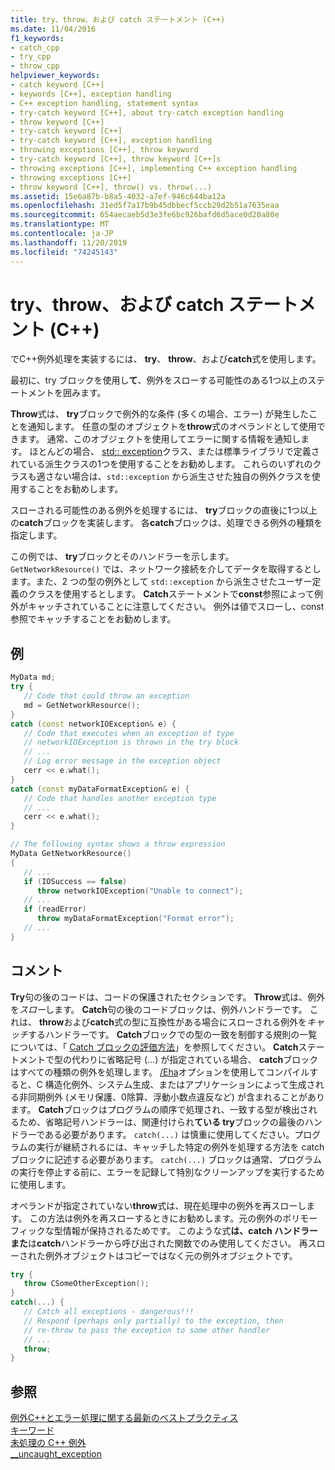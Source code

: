 ```yaml
---
title: try、throw、および catch ステートメント (C++)
ms.date: 11/04/2016
f1_keywords:
- catch_cpp
- try_cpp
- throw_cpp
helpviewer_keywords:
- catch keyword [C++]
- keywords [C++], exception handling
- C++ exception handling, statement syntax
- try-catch keyword [C++], about try-catch exception handling
- throw keyword [C++]
- try-catch keyword [C++]
- try-catch keyword [C++], exception handling
- throwing exceptions [C++], throw keyword
- try-catch keyword [C++], throw keyword [C++]s
- throwing exceptions [C++], implementing C++ exception handling
- throwing exceptions [C++]
- throw keyword [C++], throw() vs. throw(...)
ms.assetid: 15e6a87b-b8a5-4032-a7ef-946c644ba12a
ms.openlocfilehash: 31ed5f7a17b9b45dbbecf5ccb29d2b51a7635eaa
ms.sourcegitcommit: 654aecaeb5d3e3fe6bc926bafd6d5ace0d20a80e
ms.translationtype: MT
ms.contentlocale: ja-JP
ms.lasthandoff: 11/20/2019
ms.locfileid: "74245143"
---
```

# <a name="try-throw-and-catch-statements-c"></a>try、throw、および catch ステートメント (C++)

でC++例外処理を実装するには、 **try**、 **throw**、および**catch**式を使用します。

最初に、try ブロックを使用し**て**、例外をスローする可能性のある1つ以上のステートメントを囲みます。

**Throw**式は、 **try**ブロックで例外的な条件 (多くの場合、エラー) が発生したことを通知します。 任意の型のオブジェクトを**throw**式のオペランドとして使用できます。 通常、このオブジェクトを使用してエラーに関する情報を通知します。 ほとんどの場合、 [std:: exception](../standard-library/exception-class.md)クラス、または標準ライブラリで定義されている派生クラスの1つを使用することをお勧めします。 これらのいずれのクラスも適さない場合は、`std::exception` から派生させた独自の例外クラスを使用することをお勧めします。

スローされる可能性のある例外を処理するには、 **try**ブロックの直後に1つ以上の**catch**ブロックを実装します。 各**catch**ブロックは、処理できる例外の種類を指定します。

この例では、 **try**ブロックとそのハンドラーを示します。 `GetNetworkResource()` では、ネットワーク接続を介してデータを取得するとします。また、2 つの型の例外として `std::exception` から派生させたユーザー定義のクラスを使用するとします。 **Catch**ステートメントで**const**参照によって例外がキャッチされていることに注意してください。 例外は値でスローし、const 参照でキャッチすることをお勧めします。

## <a name="example"></a>例

```cpp
MyData md;
try {
   // Code that could throw an exception
   md = GetNetworkResource();
}
catch (const networkIOException& e) {
   // Code that executes when an exception of type
   // networkIOException is thrown in the try block
   // ...
   // Log error message in the exception object
   cerr << e.what();
}
catch (const myDataFormatException& e) {
   // Code that handles another exception type
   // ...
   cerr << e.what();
}

// The following syntax shows a throw expression
MyData GetNetworkResource()
{
   // ...
   if (IOSuccess == false)
      throw networkIOException("Unable to connect");
   // ...
   if (readError)
      throw myDataFormatException("Format error");
   // ...
}
```

## <a name="remarks"></a>コメント

**Try**句の後のコードは、コードの保護されたセクションです。 **Throw**式は、例外を*スロー*します。 **Catch**句の後のコードブロックは、例外ハンドラーです。 これは、 **throw**および**catch**式の型に互換性がある場合にスローされる例外を*キャッチ*するハンドラーです。 **Catch**ブロックでの型の一致を制御する規則の一覧については、「 [Catch ブロックの評価方法](../cpp/how-catch-blocks-are-evaluated-cpp.md)」を参照してください。 **Catch**ステートメントで型の代わりに省略記号 (...) が指定されている場合、 **catch**ブロックはすべての種類の例外を処理します。 [/Eha](../build/reference/eh-exception-handling-model.md)オプションを使用してコンパイルすると、C 構造化例外、システム生成、またはアプリケーションによって生成される非同期例外 (メモリ保護、0除算、浮動小数点違反など) が含まれることがあります。 **Catch**ブロックはプログラムの順序で処理され、一致する型が検出されるため、省略記号ハンドラーは、関連付けられ**ている try**ブロックの最後のハンドラーである必要があります。 `catch(...)` は慎重に使用してください。プログラムの実行が継続されるには、キャッチした特定の例外を処理する方法を catch ブロックに記述する必要があります。 `catch(...)` ブロックは通常、プログラムの実行を停止する前に、エラーを記録して特別なクリーンアップを実行するために使用します。

オペランドが指定されていない**throw**式は、現在処理中の例外を再スローします。 この方法は例外を再スローするときにお勧めします。元の例外のポリモーフィックな型情報が保持されるためです。 このような式**は、catch ハンドラーまた**は**catch**ハンドラーから呼び出された関数でのみ使用してください。 再スローされた例外オブジェクトはコピーではなく元の例外オブジェクトです。

```cpp
try {
   throw CSomeOtherException();
}
catch(...) {
   // Catch all exceptions - dangerous!!!
   // Respond (perhaps only partially) to the exception, then
   // re-throw to pass the exception to some other handler
   // ...
   throw;
}
```

## <a name="see-also"></a>参照

[例外C++とエラー処理に関する最新のベストプラクティス](../cpp/errors-and-exception-handling-modern-cpp.md)<br/>
[キーワード](../cpp/keywords-cpp.md)<br/>
[未処理の C++ 例外](../cpp/unhandled-cpp-exceptions.md)<br/>
[__uncaught_exception](../c-runtime-library/reference/uncaught-exception.md)